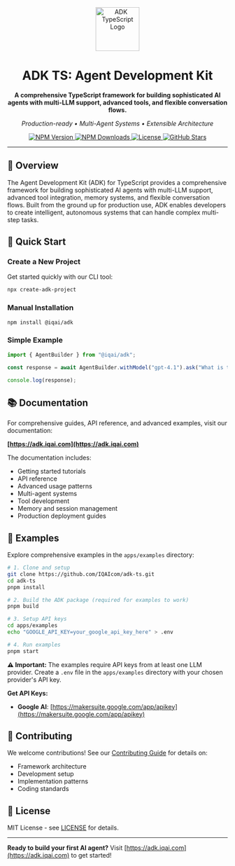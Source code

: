 <div align="center">

<img src="https://files.catbox.moe/vumztw.png" alt="ADK TypeScript Logo" width="100" />

<br/>

# ADK TS: Agent Development Kit

**A comprehensive TypeScript framework for building sophisticated AI agents with multi-LLM support, advanced tools, and flexible conversation flows.**

_Production-ready • Multi-Agent Systems • Extensible Architecture_

<p align="center">
  <a href="https://www.npmjs.com/package/@iqai/adk">
    <img src="https://img.shields.io/npm/v/@iqai/adk" alt="NPM Version" />
  </a>
  <a href="https://www.npmjs.com/package/@iqai/adk">
    <img src="https://img.shields.io/npm/dm/@iqai/adk" alt="NPM Downloads" />
  </a>
  <a href="https://github.com/IQAIcom/adk-ts/blob/main/LICENSE.md">
    <img src="https://img.shields.io/npm/l/@iqai/adk" alt="License" />
  </a>
  <a href="https://github.com/IQAIcom/adk-ts">
    <img src="https://img.shields.io/github/stars/IQAIcom/adk-ts?style=social" alt="GitHub Stars" />
  </a>
</p>

---

</div>

## 🌟 Overview

The Agent Development Kit (ADK) for TypeScript provides a comprehensive framework for building sophisticated AI agents with multi-LLM support, advanced tool integration, memory systems, and flexible conversation flows. Built from the ground up for production use, ADK enables developers to create intelligent, autonomous systems that can handle complex multi-step tasks.

## 🚀 Quick Start

### Create a New Project

Get started quickly with our CLI tool:

```bash
npx create-adk-project
```

### Manual Installation

```bash
npm install @iqai/adk
```

### Simple Example

```typescript
import { AgentBuilder } from "@iqai/adk";

const response = await AgentBuilder.withModel("gpt-4.1").ask("What is the primary function of an AI agent?");

console.log(response);
```

## 📚 Documentation

For comprehensive guides, API reference, and advanced examples, visit our documentation:

**[https://adk.iqai.com](https://adk.iqai.com)**

The documentation includes:

- Getting started tutorials
- API reference
- Advanced usage patterns
- Multi-agent systems
- Tool development
- Memory and session management
- Production deployment guides

## 🧪 Examples

Explore comprehensive examples in the `apps/examples` directory:

```bash
# 1. Clone and setup
git clone https://github.com/IQAIcom/adk-ts.git
cd adk-ts
pnpm install

# 2. Build the ADK package (required for examples to work)
pnpm build

# 3. Setup API keys
cd apps/examples
echo "GOOGLE_API_KEY=your_google_api_key_here" > .env

# 4. Run examples
pnpm start
```

**⚠️ Important:** The examples require API keys from at least one LLM provider. Create a `.env` file in the `apps/examples` directory with your chosen provider's API key.

**Get API Keys:**

- **Google AI**: [https://makersuite.google.com/app/apikey](https://makersuite.google.com/app/apikey)

## 🤝 Contributing

We welcome contributions! See our [Contributing Guide](CONTRIBUTION.md) for details on:

- Framework architecture
- Development setup
- Implementation patterns
- Coding standards

## 📜 License

MIT License - see [LICENSE](LICENSE.md) for details.

---

**Ready to build your first AI agent?** Visit [https://adk.iqai.com](https://adk.iqai.com) to get started!
